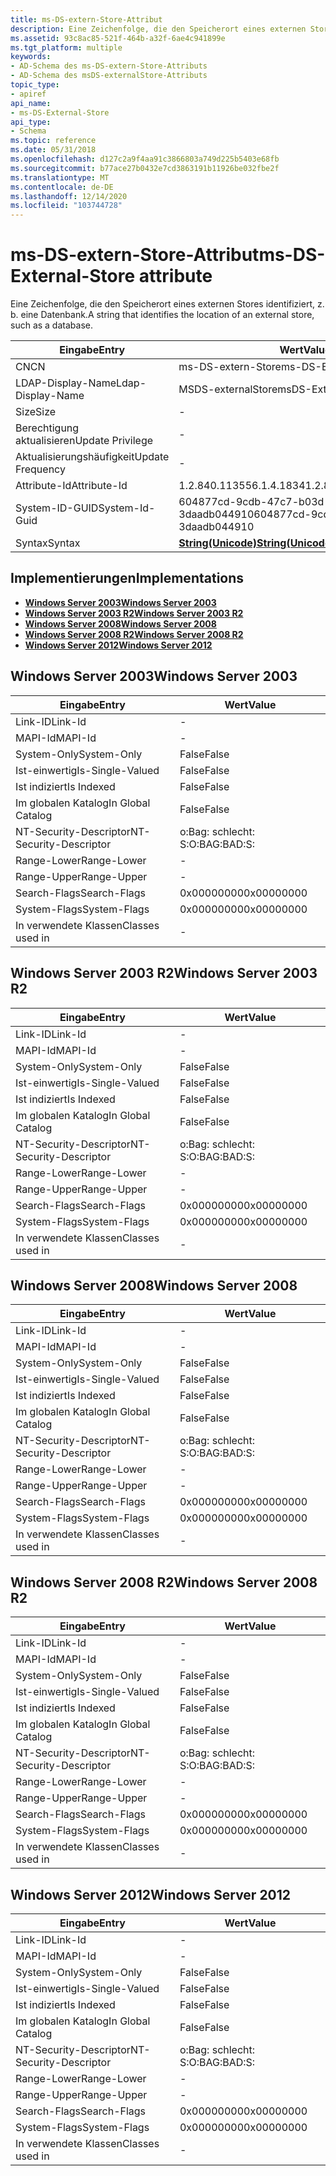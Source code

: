 ```yaml
---
title: ms-DS-extern-Store-Attribut
description: Eine Zeichenfolge, die den Speicherort eines externen Stores identifiziert, z. b. eine Datenbank.
ms.assetid: 93c8ac85-521f-464b-a32f-6ae4c941899e
ms.tgt_platform: multiple
keywords:
- AD-Schema des ms-DS-extern-Store-Attributs
- AD-Schema des msDS-externalStore-Attributs
topic_type:
- apiref
api_name:
- ms-DS-External-Store
api_type:
- Schema
ms.topic: reference
ms.date: 05/31/2018
ms.openlocfilehash: d127c2a9f4aa91c3866803a749d225b5403e68fb
ms.sourcegitcommit: b77ace27b0432e7cd3863191b11926be032fbe2f
ms.translationtype: MT
ms.contentlocale: de-DE
ms.lasthandoff: 12/14/2020
ms.locfileid: "103744728"
---
```

# <a name="ms-ds-external-store-attribute"></a><span data-ttu-id="8f740-105">ms-DS-extern-Store-Attribut</span><span class="sxs-lookup"><span data-stu-id="8f740-105">ms-DS-External-Store attribute</span></span>

<span data-ttu-id="8f740-106">Eine Zeichenfolge, die den Speicherort eines externen Stores identifiziert, z. b. eine Datenbank.</span><span class="sxs-lookup"><span data-stu-id="8f740-106">A string that identifies the location of an external store, such as a database.</span></span>



| <span data-ttu-id="8f740-107">Eingabe</span><span class="sxs-lookup"><span data-stu-id="8f740-107">Entry</span></span> | <span data-ttu-id="8f740-108">Wert</span><span class="sxs-lookup"><span data-stu-id="8f740-108">Value</span></span> |
|-------------------|---------------------------------------------|
| <span data-ttu-id="8f740-109">CN</span><span class="sxs-lookup"><span data-stu-id="8f740-109">CN</span></span>                | <span data-ttu-id="8f740-110">ms-DS-extern-Store</span><span class="sxs-lookup"><span data-stu-id="8f740-110">ms-DS-External-Store</span></span>                        |
| <span data-ttu-id="8f740-111">LDAP-Display-Name</span><span class="sxs-lookup"><span data-stu-id="8f740-111">Ldap-Display-Name</span></span> | <span data-ttu-id="8f740-112">MSDS-externalStore</span><span class="sxs-lookup"><span data-stu-id="8f740-112">msDS-ExternalStore</span></span>                          |
| <span data-ttu-id="8f740-113">Size</span><span class="sxs-lookup"><span data-stu-id="8f740-113">Size</span></span>              | \-                                          |
| <span data-ttu-id="8f740-114">Berechtigung aktualisieren</span><span class="sxs-lookup"><span data-stu-id="8f740-114">Update Privilege</span></span>  | \-                                          |
| <span data-ttu-id="8f740-115">Aktualisierungshäufigkeit</span><span class="sxs-lookup"><span data-stu-id="8f740-115">Update Frequency</span></span>  | \-                                          |
| <span data-ttu-id="8f740-116">Attribute-Id</span><span class="sxs-lookup"><span data-stu-id="8f740-116">Attribute-Id</span></span>      | <span data-ttu-id="8f740-117">1.2.840.113556.1.4.1834</span><span class="sxs-lookup"><span data-stu-id="8f740-117">1.2.840.113556.1.4.1834</span></span>                     |
| <span data-ttu-id="8f740-118">System-ID-GUID</span><span class="sxs-lookup"><span data-stu-id="8f740-118">System-Id-Guid</span></span>    | <span data-ttu-id="8f740-119">604877cd-9cdb-47c7-b03d-3daadb044910</span><span class="sxs-lookup"><span data-stu-id="8f740-119">604877cd-9cdb-47c7-b03d-3daadb044910</span></span>        |
| <span data-ttu-id="8f740-120">Syntax</span><span class="sxs-lookup"><span data-stu-id="8f740-120">Syntax</span></span>            | [<span data-ttu-id="8f740-121">**String(Unicode)**</span><span class="sxs-lookup"><span data-stu-id="8f740-121">**String(Unicode)**</span></span>](s-string-unicode.md) |



## <a name="implementations"></a><span data-ttu-id="8f740-122">Implementierungen</span><span class="sxs-lookup"><span data-stu-id="8f740-122">Implementations</span></span>

-   [<span data-ttu-id="8f740-123">**Windows Server 2003**</span><span class="sxs-lookup"><span data-stu-id="8f740-123">**Windows Server 2003**</span></span>](#windows-server-2003)
-   [<span data-ttu-id="8f740-124">**Windows Server 2003 R2**</span><span class="sxs-lookup"><span data-stu-id="8f740-124">**Windows Server 2003 R2**</span></span>](#windows-server-2003-r2)
-   [<span data-ttu-id="8f740-125">**Windows Server 2008**</span><span class="sxs-lookup"><span data-stu-id="8f740-125">**Windows Server 2008**</span></span>](#windows-server-2008)
-   [<span data-ttu-id="8f740-126">**Windows Server 2008 R2**</span><span class="sxs-lookup"><span data-stu-id="8f740-126">**Windows Server 2008 R2**</span></span>](#windows-server-2008-r2)
-   [<span data-ttu-id="8f740-127">**Windows Server 2012**</span><span class="sxs-lookup"><span data-stu-id="8f740-127">**Windows Server 2012**</span></span>](#windows-server-2012)

## <a name="windows-server-2003"></a><span data-ttu-id="8f740-128">Windows Server 2003</span><span class="sxs-lookup"><span data-stu-id="8f740-128">Windows Server 2003</span></span>



| <span data-ttu-id="8f740-129">Eingabe</span><span class="sxs-lookup"><span data-stu-id="8f740-129">Entry</span></span> | <span data-ttu-id="8f740-130">Wert</span><span class="sxs-lookup"><span data-stu-id="8f740-130">Value</span></span> |
|------------------------|--------------|
| <span data-ttu-id="8f740-131">Link-ID</span><span class="sxs-lookup"><span data-stu-id="8f740-131">Link-Id</span></span>                | \-           |
| <span data-ttu-id="8f740-132">MAPI-Id</span><span class="sxs-lookup"><span data-stu-id="8f740-132">MAPI-Id</span></span>                | \-           |
| <span data-ttu-id="8f740-133">System-Only</span><span class="sxs-lookup"><span data-stu-id="8f740-133">System-Only</span></span>            | <span data-ttu-id="8f740-134">False</span><span class="sxs-lookup"><span data-stu-id="8f740-134">False</span></span>        |
| <span data-ttu-id="8f740-135">Ist-einwertig</span><span class="sxs-lookup"><span data-stu-id="8f740-135">Is-Single-Valued</span></span>       | <span data-ttu-id="8f740-136">False</span><span class="sxs-lookup"><span data-stu-id="8f740-136">False</span></span>        |
| <span data-ttu-id="8f740-137">Ist indiziert</span><span class="sxs-lookup"><span data-stu-id="8f740-137">Is Indexed</span></span>             | <span data-ttu-id="8f740-138">False</span><span class="sxs-lookup"><span data-stu-id="8f740-138">False</span></span>        |
| <span data-ttu-id="8f740-139">Im globalen Katalog</span><span class="sxs-lookup"><span data-stu-id="8f740-139">In Global Catalog</span></span>      | <span data-ttu-id="8f740-140">False</span><span class="sxs-lookup"><span data-stu-id="8f740-140">False</span></span>        |
| <span data-ttu-id="8f740-141">NT-Security-Descriptor</span><span class="sxs-lookup"><span data-stu-id="8f740-141">NT-Security-Descriptor</span></span> | <span data-ttu-id="8f740-142">o:Bag: schlecht: S:</span><span class="sxs-lookup"><span data-stu-id="8f740-142">O:BAG:BAD:S:</span></span> |
| <span data-ttu-id="8f740-143">Range-Lower</span><span class="sxs-lookup"><span data-stu-id="8f740-143">Range-Lower</span></span>            | \-           |
| <span data-ttu-id="8f740-144">Range-Upper</span><span class="sxs-lookup"><span data-stu-id="8f740-144">Range-Upper</span></span>            | \-           |
| <span data-ttu-id="8f740-145">Search-Flags</span><span class="sxs-lookup"><span data-stu-id="8f740-145">Search-Flags</span></span>           | <span data-ttu-id="8f740-146">0x00000000</span><span class="sxs-lookup"><span data-stu-id="8f740-146">0x00000000</span></span>   |
| <span data-ttu-id="8f740-147">System-Flags</span><span class="sxs-lookup"><span data-stu-id="8f740-147">System-Flags</span></span>           | <span data-ttu-id="8f740-148">0x00000000</span><span class="sxs-lookup"><span data-stu-id="8f740-148">0x00000000</span></span>   |
| <span data-ttu-id="8f740-149">In verwendete Klassen</span><span class="sxs-lookup"><span data-stu-id="8f740-149">Classes used in</span></span>        | \-           |



## <a name="windows-server-2003-r2"></a><span data-ttu-id="8f740-150">Windows Server 2003 R2</span><span class="sxs-lookup"><span data-stu-id="8f740-150">Windows Server 2003 R2</span></span>



| <span data-ttu-id="8f740-151">Eingabe</span><span class="sxs-lookup"><span data-stu-id="8f740-151">Entry</span></span> | <span data-ttu-id="8f740-152">Wert</span><span class="sxs-lookup"><span data-stu-id="8f740-152">Value</span></span> |
|------------------------|--------------|
| <span data-ttu-id="8f740-153">Link-ID</span><span class="sxs-lookup"><span data-stu-id="8f740-153">Link-Id</span></span>                | \-           |
| <span data-ttu-id="8f740-154">MAPI-Id</span><span class="sxs-lookup"><span data-stu-id="8f740-154">MAPI-Id</span></span>                | \-           |
| <span data-ttu-id="8f740-155">System-Only</span><span class="sxs-lookup"><span data-stu-id="8f740-155">System-Only</span></span>            | <span data-ttu-id="8f740-156">False</span><span class="sxs-lookup"><span data-stu-id="8f740-156">False</span></span>        |
| <span data-ttu-id="8f740-157">Ist-einwertig</span><span class="sxs-lookup"><span data-stu-id="8f740-157">Is-Single-Valued</span></span>       | <span data-ttu-id="8f740-158">False</span><span class="sxs-lookup"><span data-stu-id="8f740-158">False</span></span>        |
| <span data-ttu-id="8f740-159">Ist indiziert</span><span class="sxs-lookup"><span data-stu-id="8f740-159">Is Indexed</span></span>             | <span data-ttu-id="8f740-160">False</span><span class="sxs-lookup"><span data-stu-id="8f740-160">False</span></span>        |
| <span data-ttu-id="8f740-161">Im globalen Katalog</span><span class="sxs-lookup"><span data-stu-id="8f740-161">In Global Catalog</span></span>      | <span data-ttu-id="8f740-162">False</span><span class="sxs-lookup"><span data-stu-id="8f740-162">False</span></span>        |
| <span data-ttu-id="8f740-163">NT-Security-Descriptor</span><span class="sxs-lookup"><span data-stu-id="8f740-163">NT-Security-Descriptor</span></span> | <span data-ttu-id="8f740-164">o:Bag: schlecht: S:</span><span class="sxs-lookup"><span data-stu-id="8f740-164">O:BAG:BAD:S:</span></span> |
| <span data-ttu-id="8f740-165">Range-Lower</span><span class="sxs-lookup"><span data-stu-id="8f740-165">Range-Lower</span></span>            | \-           |
| <span data-ttu-id="8f740-166">Range-Upper</span><span class="sxs-lookup"><span data-stu-id="8f740-166">Range-Upper</span></span>            | \-           |
| <span data-ttu-id="8f740-167">Search-Flags</span><span class="sxs-lookup"><span data-stu-id="8f740-167">Search-Flags</span></span>           | <span data-ttu-id="8f740-168">0x00000000</span><span class="sxs-lookup"><span data-stu-id="8f740-168">0x00000000</span></span>   |
| <span data-ttu-id="8f740-169">System-Flags</span><span class="sxs-lookup"><span data-stu-id="8f740-169">System-Flags</span></span>           | <span data-ttu-id="8f740-170">0x00000000</span><span class="sxs-lookup"><span data-stu-id="8f740-170">0x00000000</span></span>   |
| <span data-ttu-id="8f740-171">In verwendete Klassen</span><span class="sxs-lookup"><span data-stu-id="8f740-171">Classes used in</span></span>        | \-           |



## <a name="windows-server-2008"></a><span data-ttu-id="8f740-172">Windows Server 2008</span><span class="sxs-lookup"><span data-stu-id="8f740-172">Windows Server 2008</span></span>



| <span data-ttu-id="8f740-173">Eingabe</span><span class="sxs-lookup"><span data-stu-id="8f740-173">Entry</span></span> | <span data-ttu-id="8f740-174">Wert</span><span class="sxs-lookup"><span data-stu-id="8f740-174">Value</span></span> |
|------------------------|--------------|
| <span data-ttu-id="8f740-175">Link-ID</span><span class="sxs-lookup"><span data-stu-id="8f740-175">Link-Id</span></span>                | \-           |
| <span data-ttu-id="8f740-176">MAPI-Id</span><span class="sxs-lookup"><span data-stu-id="8f740-176">MAPI-Id</span></span>                | \-           |
| <span data-ttu-id="8f740-177">System-Only</span><span class="sxs-lookup"><span data-stu-id="8f740-177">System-Only</span></span>            | <span data-ttu-id="8f740-178">False</span><span class="sxs-lookup"><span data-stu-id="8f740-178">False</span></span>        |
| <span data-ttu-id="8f740-179">Ist-einwertig</span><span class="sxs-lookup"><span data-stu-id="8f740-179">Is-Single-Valued</span></span>       | <span data-ttu-id="8f740-180">False</span><span class="sxs-lookup"><span data-stu-id="8f740-180">False</span></span>        |
| <span data-ttu-id="8f740-181">Ist indiziert</span><span class="sxs-lookup"><span data-stu-id="8f740-181">Is Indexed</span></span>             | <span data-ttu-id="8f740-182">False</span><span class="sxs-lookup"><span data-stu-id="8f740-182">False</span></span>        |
| <span data-ttu-id="8f740-183">Im globalen Katalog</span><span class="sxs-lookup"><span data-stu-id="8f740-183">In Global Catalog</span></span>      | <span data-ttu-id="8f740-184">False</span><span class="sxs-lookup"><span data-stu-id="8f740-184">False</span></span>        |
| <span data-ttu-id="8f740-185">NT-Security-Descriptor</span><span class="sxs-lookup"><span data-stu-id="8f740-185">NT-Security-Descriptor</span></span> | <span data-ttu-id="8f740-186">o:Bag: schlecht: S:</span><span class="sxs-lookup"><span data-stu-id="8f740-186">O:BAG:BAD:S:</span></span> |
| <span data-ttu-id="8f740-187">Range-Lower</span><span class="sxs-lookup"><span data-stu-id="8f740-187">Range-Lower</span></span>            | \-           |
| <span data-ttu-id="8f740-188">Range-Upper</span><span class="sxs-lookup"><span data-stu-id="8f740-188">Range-Upper</span></span>            | \-           |
| <span data-ttu-id="8f740-189">Search-Flags</span><span class="sxs-lookup"><span data-stu-id="8f740-189">Search-Flags</span></span>           | <span data-ttu-id="8f740-190">0x00000000</span><span class="sxs-lookup"><span data-stu-id="8f740-190">0x00000000</span></span>   |
| <span data-ttu-id="8f740-191">System-Flags</span><span class="sxs-lookup"><span data-stu-id="8f740-191">System-Flags</span></span>           | <span data-ttu-id="8f740-192">0x00000000</span><span class="sxs-lookup"><span data-stu-id="8f740-192">0x00000000</span></span>   |
| <span data-ttu-id="8f740-193">In verwendete Klassen</span><span class="sxs-lookup"><span data-stu-id="8f740-193">Classes used in</span></span>        | \-           |



## <a name="windows-server-2008-r2"></a><span data-ttu-id="8f740-194">Windows Server 2008 R2</span><span class="sxs-lookup"><span data-stu-id="8f740-194">Windows Server 2008 R2</span></span>



| <span data-ttu-id="8f740-195">Eingabe</span><span class="sxs-lookup"><span data-stu-id="8f740-195">Entry</span></span> | <span data-ttu-id="8f740-196">Wert</span><span class="sxs-lookup"><span data-stu-id="8f740-196">Value</span></span> |
|------------------------|--------------|
| <span data-ttu-id="8f740-197">Link-ID</span><span class="sxs-lookup"><span data-stu-id="8f740-197">Link-Id</span></span>                | \-           |
| <span data-ttu-id="8f740-198">MAPI-Id</span><span class="sxs-lookup"><span data-stu-id="8f740-198">MAPI-Id</span></span>                | \-           |
| <span data-ttu-id="8f740-199">System-Only</span><span class="sxs-lookup"><span data-stu-id="8f740-199">System-Only</span></span>            | <span data-ttu-id="8f740-200">False</span><span class="sxs-lookup"><span data-stu-id="8f740-200">False</span></span>        |
| <span data-ttu-id="8f740-201">Ist-einwertig</span><span class="sxs-lookup"><span data-stu-id="8f740-201">Is-Single-Valued</span></span>       | <span data-ttu-id="8f740-202">False</span><span class="sxs-lookup"><span data-stu-id="8f740-202">False</span></span>        |
| <span data-ttu-id="8f740-203">Ist indiziert</span><span class="sxs-lookup"><span data-stu-id="8f740-203">Is Indexed</span></span>             | <span data-ttu-id="8f740-204">False</span><span class="sxs-lookup"><span data-stu-id="8f740-204">False</span></span>        |
| <span data-ttu-id="8f740-205">Im globalen Katalog</span><span class="sxs-lookup"><span data-stu-id="8f740-205">In Global Catalog</span></span>      | <span data-ttu-id="8f740-206">False</span><span class="sxs-lookup"><span data-stu-id="8f740-206">False</span></span>        |
| <span data-ttu-id="8f740-207">NT-Security-Descriptor</span><span class="sxs-lookup"><span data-stu-id="8f740-207">NT-Security-Descriptor</span></span> | <span data-ttu-id="8f740-208">o:Bag: schlecht: S:</span><span class="sxs-lookup"><span data-stu-id="8f740-208">O:BAG:BAD:S:</span></span> |
| <span data-ttu-id="8f740-209">Range-Lower</span><span class="sxs-lookup"><span data-stu-id="8f740-209">Range-Lower</span></span>            | \-           |
| <span data-ttu-id="8f740-210">Range-Upper</span><span class="sxs-lookup"><span data-stu-id="8f740-210">Range-Upper</span></span>            | \-           |
| <span data-ttu-id="8f740-211">Search-Flags</span><span class="sxs-lookup"><span data-stu-id="8f740-211">Search-Flags</span></span>           | <span data-ttu-id="8f740-212">0x00000000</span><span class="sxs-lookup"><span data-stu-id="8f740-212">0x00000000</span></span>   |
| <span data-ttu-id="8f740-213">System-Flags</span><span class="sxs-lookup"><span data-stu-id="8f740-213">System-Flags</span></span>           | <span data-ttu-id="8f740-214">0x00000000</span><span class="sxs-lookup"><span data-stu-id="8f740-214">0x00000000</span></span>   |
| <span data-ttu-id="8f740-215">In verwendete Klassen</span><span class="sxs-lookup"><span data-stu-id="8f740-215">Classes used in</span></span>        | \-           |



## <a name="windows-server-2012"></a><span data-ttu-id="8f740-216">Windows Server 2012</span><span class="sxs-lookup"><span data-stu-id="8f740-216">Windows Server 2012</span></span>



| <span data-ttu-id="8f740-217">Eingabe</span><span class="sxs-lookup"><span data-stu-id="8f740-217">Entry</span></span> | <span data-ttu-id="8f740-218">Wert</span><span class="sxs-lookup"><span data-stu-id="8f740-218">Value</span></span> |
|------------------------|--------------|
| <span data-ttu-id="8f740-219">Link-ID</span><span class="sxs-lookup"><span data-stu-id="8f740-219">Link-Id</span></span>                | \-           |
| <span data-ttu-id="8f740-220">MAPI-Id</span><span class="sxs-lookup"><span data-stu-id="8f740-220">MAPI-Id</span></span>                | \-           |
| <span data-ttu-id="8f740-221">System-Only</span><span class="sxs-lookup"><span data-stu-id="8f740-221">System-Only</span></span>            | <span data-ttu-id="8f740-222">False</span><span class="sxs-lookup"><span data-stu-id="8f740-222">False</span></span>        |
| <span data-ttu-id="8f740-223">Ist-einwertig</span><span class="sxs-lookup"><span data-stu-id="8f740-223">Is-Single-Valued</span></span>       | <span data-ttu-id="8f740-224">False</span><span class="sxs-lookup"><span data-stu-id="8f740-224">False</span></span>        |
| <span data-ttu-id="8f740-225">Ist indiziert</span><span class="sxs-lookup"><span data-stu-id="8f740-225">Is Indexed</span></span>             | <span data-ttu-id="8f740-226">False</span><span class="sxs-lookup"><span data-stu-id="8f740-226">False</span></span>        |
| <span data-ttu-id="8f740-227">Im globalen Katalog</span><span class="sxs-lookup"><span data-stu-id="8f740-227">In Global Catalog</span></span>      | <span data-ttu-id="8f740-228">False</span><span class="sxs-lookup"><span data-stu-id="8f740-228">False</span></span>        |
| <span data-ttu-id="8f740-229">NT-Security-Descriptor</span><span class="sxs-lookup"><span data-stu-id="8f740-229">NT-Security-Descriptor</span></span> | <span data-ttu-id="8f740-230">o:Bag: schlecht: S:</span><span class="sxs-lookup"><span data-stu-id="8f740-230">O:BAG:BAD:S:</span></span> |
| <span data-ttu-id="8f740-231">Range-Lower</span><span class="sxs-lookup"><span data-stu-id="8f740-231">Range-Lower</span></span>            | \-           |
| <span data-ttu-id="8f740-232">Range-Upper</span><span class="sxs-lookup"><span data-stu-id="8f740-232">Range-Upper</span></span>            | \-           |
| <span data-ttu-id="8f740-233">Search-Flags</span><span class="sxs-lookup"><span data-stu-id="8f740-233">Search-Flags</span></span>           | <span data-ttu-id="8f740-234">0x00000000</span><span class="sxs-lookup"><span data-stu-id="8f740-234">0x00000000</span></span>   |
| <span data-ttu-id="8f740-235">System-Flags</span><span class="sxs-lookup"><span data-stu-id="8f740-235">System-Flags</span></span>           | <span data-ttu-id="8f740-236">0x00000000</span><span class="sxs-lookup"><span data-stu-id="8f740-236">0x00000000</span></span>   |
| <span data-ttu-id="8f740-237">In verwendete Klassen</span><span class="sxs-lookup"><span data-stu-id="8f740-237">Classes used in</span></span>        | \-           |



 

 




